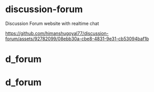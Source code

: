 # discussion-forum
Discussion Forum website with realtime chat


https://github.com/himanshugoyal77/discussion-forum/assets/92782099/08ebb30a-cbe8-4831-9e31-cb53094baf1b

# d_forum
# d_forum
